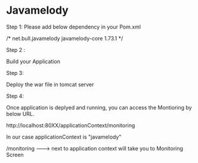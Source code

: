 # Javamelody

Step  1:
Please add below dependency in your Pom.xml

/* <dependency>
    <groupId>net.bull.javamelody</groupId>
    <artifactId>javamelody-core</artifactId>
    <version>1.73.1</version>
</dependency>  */


Step 2 : 

Build your Application

Step 3:

Deploy the war file in tomcat server

Step 4:

Once application is deplyed and running, you can access the Montioring by below URL.

http://localhost:80XX/applicationContext/monitoring

In our case applicationContext is "javamelody"

/monitoring  ---> next to application context will take you to Monitoring Screen


